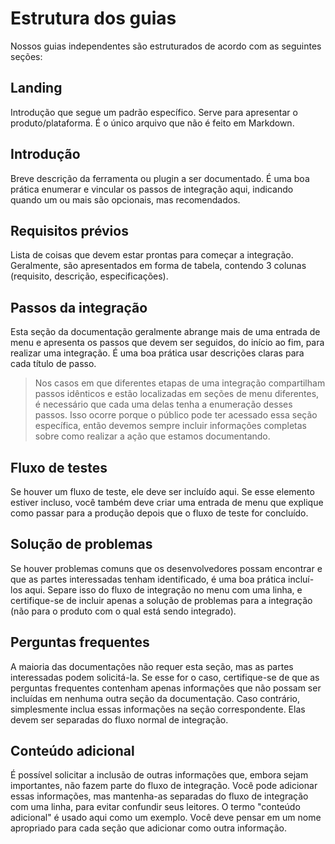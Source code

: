 # Estrutura dos guias

Nossos guias independentes são estruturados de acordo com as seguintes seções:

## Landing

Introdução que segue um padrão específico. Serve para apresentar o produto/plataforma. É o único arquivo que não é feito em Markdown.

## Introdução

Breve descrição da ferramenta ou plugin a ser documentado. É uma boa prática enumerar e vincular os passos de integração aqui, indicando quando um ou mais são opcionais, mas recomendados.

## Requisitos prévios

Lista de coisas que devem estar prontas para começar a integração. Geralmente, são apresentados em forma de tabela, contendo 3 colunas (requisito, descrição, especificações).

## Passos da integração

Esta seção da documentação geralmente abrange mais de uma entrada de menu e apresenta os passos que devem ser seguidos, do início ao fim, para realizar uma integração. É uma boa prática usar descrições claras para cada título de passo.

> Nos casos em que diferentes etapas de uma integração compartilham passos idênticos e estão localizadas em seções de menu diferentes, é necessário que cada uma delas tenha a enumeração desses passos. Isso ocorre porque o público pode ter acessado essa seção específica, então devemos sempre incluir informações completas sobre como realizar a ação que estamos documentando.

## Fluxo de testes

Se houver um fluxo de teste, ele deve ser incluído aqui. Se esse elemento estiver incluso, você também deve criar uma entrada de menu que explique como passar para a produção depois que o fluxo de teste for concluído.

## Solução de problemas

Se houver problemas comuns que os desenvolvedores possam encontrar e que as partes interessadas tenham identificado, é uma boa prática incluí-los aqui. Separe isso do fluxo de integração no menu com uma linha, e certifique-se de incluir apenas a solução de problemas para a integração (não para o produto com o qual está sendo integrado).

## Perguntas frequentes

A maioria das documentações não requer esta seção, mas as partes interessadas podem solicitá-la. Se esse for o caso, certifique-se de que as perguntas frequentes contenham apenas informações que não possam ser incluídas em nenhuma outra seção da documentação. Caso contrário, simplesmente inclua essas informações na seção correspondente. Elas devem ser separadas do fluxo normal de integração.

## Conteúdo adicional

É possível solicitar a inclusão de outras informações que, embora sejam importantes, não fazem parte do fluxo de integração. Você pode adicionar essas informações, mas mantenha-as separadas do fluxo de integração com uma linha, para evitar confundir seus leitores. O termo "conteúdo adicional" é usado aqui como um exemplo. Você deve pensar em um nome apropriado para cada seção que adicionar como outra informação.
